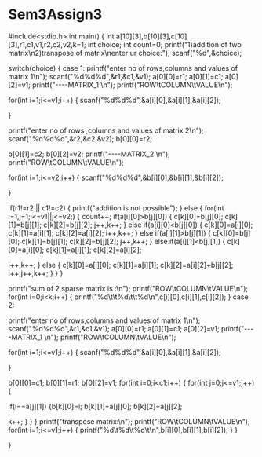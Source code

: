 # Sem3Assign3
#include<stdio.h>
int  main()
{
int  a[10][3],b[10][3],c[10][3],r1,c1,v1,r2,c2,v2,k=1;
int  choice;
int  count=0;
printf("1)addition  of  two  matrix\n2)transpose  of  matrix\nenter  ur
choice:");
scanf("%d",&choice);

switch(choice)
{
case  1:
printf("enter  no  of  rows,columns  and  values  of  matrix  1\n");
scanf("%d%d%d",&r1,&c1,&v1);
a[0][0]=r1;
a[0][1]=c1;
a[0][2]=v1;
printf("----MATRIX_1 	\n");
printf("ROW\tCOLUMN\tVALUE\n");

for(int  i=1;i<=v1;i++)
{
scanf("%d%d%d",&a[i][0],&a[i][1],&a[i][2]);

}


printf("enter  no  of  rows  ,columns  and  values  of  matrix  2\n");
scanf("%d%d%d",&r2,&c2,&v2);
b[0][0]=r2;
 
b[0][1]=c2;
b[0][2]=v2;
printf("----MATRIX_2 	\n");
printf("ROW\tCOLUMN\tVALUE\n");

for(int  i=1;i<=v2;i++)
{
scanf("%d%d%d",&b[i][0],&b[i][1],&b[i][2]);

}

if(r1!=r2  ||  c1!=c2)
{
printf("addition  is  not  possible");
}
else
{
for(int  i=1,j=1;i<=v1||j<=v2;)
{  count++;
if(a[i][0]>b[j][0])
{
c[k][0]=b[j][0];
c[k][1]=b[j][1];
c[k][2]=b[j][2];
j++,k++;
}
else  if(a[i][0]<b[j][0])
{
c[k][0]=a[i][0];
c[k][1]=a[i][1];
c[k][2]=a[i][2];
i++,k++;
}
else  if(a[i][1]>b[j][1])
{
c[k][0]=b[j][0];
c[k][1]=b[j][1];
c[k][2]=b[j][2];
j++,k++;
}
else  if(a[i][1]<b[j][1])
{
c[k][0]=a[i][0];
c[k][1]=a[i][1];
c[k][2]=a[i][2];
 
i++,k++;
}
else
{
c[k][0]=a[i][0];
c[k][1]=a[i][1];
c[k][2]=a[i][2]+b[j][2];
i++,j++,k++;
}
}
}

printf("sum  of  2  sparse  matrix  is  :\n");
printf("ROW\tCOLUMN\tVALUE\n");
for(int  i=0;i<k;i++)
{
printf("%d\t\t%d\t\t%d\n",c[i][0],c[i][1],c[i][2]);
}
case  2:

printf("enter  no  of  rows,columns  and  values  of  matrix  1\n");
scanf("%d%d%d",&r1,&c1,&v1);
a[0][0]=r1;
a[0][1]=c1;
a[0][2]=v1;
printf("----MATRIX_1 	\n");
printf("ROW\tCOLUMN\tVALUE\n");

for(int  i=1;i<=v1;i++)
{
scanf("%d%d%d",&a[i][0],&a[i][1],&a[i][2]);

}

b[0][0]=c1;
b[0][1]=r1;
b[0][2]=v1;
for(int  i=0;i<c1;i++)
{
for(int  j=0;j<=v1;j++)
{

if(i==a[j][1])
{b[k][0]=i;
b[k][1]=a[j][0];
b[k][2]=a[j][2];
 
k++;
}
}
}
printf("transpose  matrix:\n");
printf("ROW\tCOLUMN\tVALUE\n");
for(int  i=1;i<=v1;i++)
{
printf("%d\t%d\t%d\t\n",b[i][0],b[i][1],b[i][2]);
}
}

}
